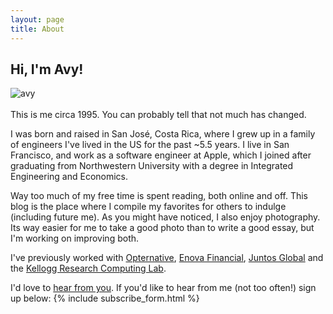 ```yaml
---
layout: page
title: About
---
```



## Hi, I'm Avy!


<div class="preview">
      <img src="{{ site.image_path }}computin.jpg" alt="avy"/>
</div>
<br>
This is me circa 1995. You can probably tell that not much has changed.

I was born and raised in San José, Costa Rica, where I grew up in a family of engineers I've lived in the US for the past ~5.5 years. I live in San Francisco, and work as a software engineer at Apple, which I joined after graduating from Northwestern University with a degree in Integrated Engineering and Economics.

Way too much of my free time is spent reading, both online and off. This blog is the place where I compile my favorites for others to indulge (including future me). As you might have noticed, I also enjoy photography. Its way easier for me to take a good photo than to write a good essay, but I'm working on improving both.

I've previously worked with [Opternative](http://www.opternative.com), [Enova Financial](http://www.enova.com), [Juntos Global](http://www.juntosglobal.com) and the [Kellogg Research Computing Lab](http://www.kellogg.northwestern.edu/researchcomputing).

I'd love to [hear from you](/contact). If you'd like to hear from me (not too often!) sign up below:
{% include subscribe_form.html %}